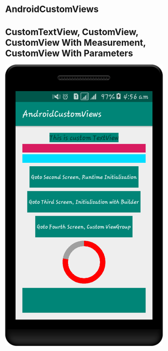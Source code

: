 # AndroidCustomViews

# CustomTextView, CustomView, CustomView With Measurement, CustomView With Parameters
<img src="./screens/01.png" width=“400”/>
